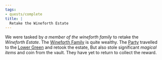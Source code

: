 ```yaml
---
tags:
- quests/complete
title: |
  Retake the Wineforth Estate
---
```


We were tasked by *a member of the wineforth family* to retake the *Wineforth Estate*. The [Wineforth Family](/Groups/Wineforth%20Family.md) is quite wealthy. The [Party](/People/Party/Party.md) travelled to the [Lower Green](/Locations/Cloud%20Sea/Shards/Gramerai/Lower%20Green.md) and retook the estate, But also stole significant *magical items* and coin from the vault. They have yet to return to collect the reward.
